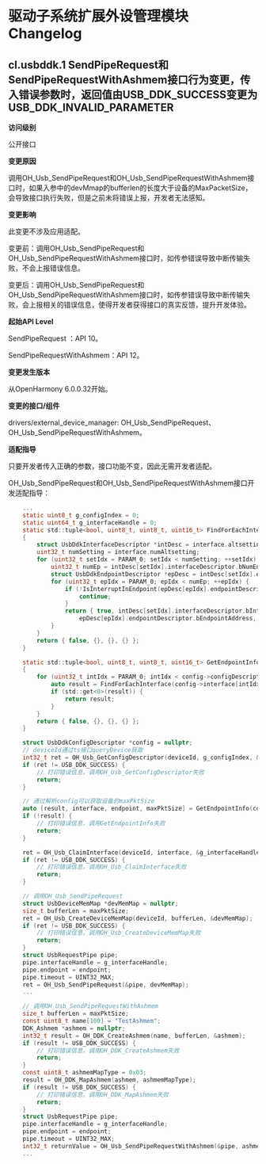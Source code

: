 # 驱动子系统扩展外设管理模块Changelog

## cl.usbddk.1 SendPipeRequest和SendPipeRequestWithAshmem接口行为变更，传入错误参数时，返回值由USB_DDK_SUCCESS变更为USB_DDK_INVALID_PARAMETER 

**访问级别**

公开接口

**变更原因**

调用OH_Usb_SendPipeRequest和OH_Usb_SendPipeRequestWithAshmem接口时，如果入参中的devMmap的bufferlen的长度大于设备的MaxPacketSize，会导致接口执行失败，但是之前未将错误上报，开发者无法感知。

**变更影响**

此变更不涉及应用适配。

变更前：调用OH_Usb_SendPipeRequest和OH_Usb_SendPipeRequestWithAshmem接口时，如传参错误导致中断传输失败，不会上报错误信息。

变更后：调用OH_Usb_SendPipeRequest和OH_Usb_SendPipeRequestWithAshmem接口时，如传参错误导致中断传输失败，会上报相关的错误信息，使得开发者获得接口的真实反馈，提升开发体验。

**起始API Level**

SendPipeRequest ：API 10。

SendPipeRequestWithAshmem：API 12。

**变更发生版本**

从OpenHarmony 6.0.0.32开始。

**变更的接口/组件**

drivers/external_device_manager: OH_Usb_SendPipeRequest、OH_Usb_SendPipeRequestWithAshmem。

**适配指导**

只要开发者传入正确的参数，接口功能不变，因此无需开发者适配。

OH_Usb_SendPipeRequest和OH_Usb_SendPipeRequestWithAshmem接口开发适配指导：

```C
    ...
    static uint8_t g_configIndex = 0;
    static uint64_t g_interfaceHandle = 0;
    static std::tuple<bool, uint8_t, uint8_t, uint16_t> FindForEachInterface(const UsbDdkInterface &interface)
    {
        struct UsbDdkInterfaceDescriptor *intDesc = interface.altsetting;
        uint32_t numSetting = interface.numAltsetting;
        for (uint32_t setIdx = PARAM_0; setIdx < numSetting; ++setIdx) {
            uint32_t numEp = intDesc[setIdx].interfaceDescriptor.bNumEndpoints;
            struct UsbDdkEndpointDescriptor *epDesc = intDesc[setIdx].endPoint;
            for (uint32_t epIdx = PARAM_0; epIdx < numEp; ++epIdx) {
                if (!IsInterruptInEndpoint(epDesc[epIdx].endpointDescriptor)) {
                    continue;
                }
                return { true, intDesc[setIdx].interfaceDescriptor.bInterfaceNumber,
                    epDesc[epIdx].endpointDescriptor.bEndpointAddress, epDesc[epIdx].endpointDescriptor.wMaxPacketSize };
            }
        }
        return { false, {}, {}, {} };
    }

    static std::tuple<bool, uint8_t, uint8_t, uint16_t> GetEndpointInfo(const struct UsbDdkConfigDescriptor *config)
    {
        for (uint32_t intIdx = PARAM_0; intIdx < config->configDescriptor.bNumInterfaces; ++intIdx) {
            auto result = FindForEachInterface(config->interface[intIdx]);
            if (std::get<0>(result)) {
                return result;
            }
        }
        return { false, {}, {}, {} };
    }

    struct UsbDdkConfigDescriptor *config = nullptr;
    // deviceId通过ts接口queryDevice获取
    int32_t ret = OH_Usb_GetConfigDescriptor(deviceId, g_configIndex, &config);
    if (ret != USB_DDK_SUCCESS) {
        // 打印错误信息，调用OH_Usb_GetConfigDescriptor失败
        return;
    }

    // 通过解析config可以获取设备的maxPktSize
    auto [result, interface, endpoint, maxPktSize] = GetEndpointInfo(config);
    if (!result) {
        // 打印错误信息，调用GetEndpointInfo失败
        return;
    }

    ret = OH_Usb_ClaimInterface(deviceId, interface, &g_interfaceHandle);
    if (ret != USB_DDK_SUCCESS) {
        // 打印错误信息，调用OH_Usb_ClaimInterface失败
        return;
    }

    // 调用OH_Usb_SendPipeRequest
    struct UsbDeviceMemMap *devMemMap = nullptr;
    size_t bufferLen = maxPktSize;
    ret = OH_Usb_CreateDeviceMemMap(deviceId, bufferLen, &devMemMap);
    if (ret != USB_DDK_SUCCESS) {
        // 打印错误信息，调用OH_Usb_CreateDeviceMemMap失败
        return;
    }
    struct UsbRequestPipe pipe;
    pipe.interfaceHandle = g_interfaceHandle;
    pipe.endpoint = endpoint;
    pipe.timeout = UINT32_MAX;
    ret = OH_Usb_SendPipeRequest(&pipe, devMemMap);
    ...

    // 调用OH_Usb_SendPipeRequestWithAshmem
    size_t bufferLen = maxPktSize;
    const uint8_t name[100] = "TestAshmem";
    DDK_Ashmem *ashmem = nullptr;
    int32_t result = OH_DDK_CreateAshmem(name, bufferLen, &ashmem);
    if (result != USB_DDK_SUCCESS) {
        // 打印错误信息，调用OH_DDK_CreateAshmem失败
        return;
    }
    const uint8_t ashmemMapType = 0x03;
    result = OH_DDK_MapAshmem(ashmem, ashmemMapType);
    if (result != USB_DDK_SUCCESS) {
        // 打印错误信息，调用OH_DDK_MapAshmem失败
        return;
    }
    struct UsbRequestPipe pipe;
    pipe.interfaceHandle = g_interfaceHandle;
    pipe.endpoint = endpoint;
    pipe.timeout = UINT32_MAX;
    int32_t returnValue = OH_Usb_SendPipeRequestWithAshmem(&pipe, ashmem);
    ...
```